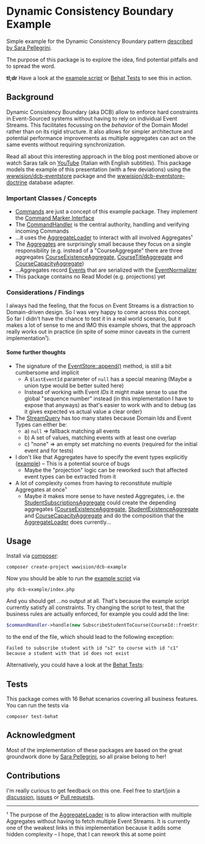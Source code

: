 # Dynamic Consistency Boundary Example

Simple example for the Dynamic Consistency Boundary pattern [described by Sara Pellegrini](https://sara.event-thinking.io/2023/04/kill-aggregate-chapter-1-I-am-here-to-kill-the-aggregate.html).

The purpose of this package is to explore the idea, find potential pitfalls and to spread the word.

**tl;dr** Have a look at the [example script](index.php) or [Behat Tests](tests/Behat) to see this in action.

## Background

Dynamic Consistency Boundary (aka DCB) allow to enforce hard constraints in Event-Sourced systems without having to rely on individual Event Streams.
This facilitates focussing on the _behavior_ of the Domain Model rather than on its rigid structure. It also allows for simpler architecture and potential
performance improvements as multiple aggregates can act on the same events without requiring synchronization.

Read all about this interesting approach in the blog post mentioned above or watch Saras talk on [YouTube](https://www.youtube.com/watch?v=DhhxKoOpJe0&t=150s) (Italian with English subtitles).
This package models the example of this presentation (with a few deviations) using the [wwwision/dcb-eventstore](https://github.com/bwaidelich/dcb-eventstore) package and the [wwwision/dcb-eventstore-doctrine](https://raw.githubusercontent.com/bwaidelich/dcb-eventstore-doctrine/main/composer.json) database adapter.

### Important Classes / Concepts

* [Commands](src/Command) are just a concept of this example package. They implement the [Command Marker Interface](src/Command/Command.php)
* The [CommandHandler](src/CommandHandler.php) is the central authority, handling and verifying incoming Commands
* ...it uses the [AggregateLoader](https://github.com/bwaidelich/dcb-eventstore/blob/main/src/Aggregate/AggregateLoader.php) to interact with all involved Aggregates¹
* The [Aggregates](src/Model/Aggregate) are surprisingly small because they focus on a single responsibility (e.g. instead of a "CourseAggregate" there are three aggregates [CourseExistenceAggregate](src/Model/Aggregate/CourseExistenceAggregate.php), [CourseTitleAggregate](src/Model/Aggregate/CourseTitleAggregate.php) and [CourseCapacityAggregate](src/Model/Aggregate/CourseCapacityAggregate))
* ...Aggregates record [Events](src/Event) that are serialized with the [EventNormalizer](src/Event/Normalizer/EventNormalizer.php)
* This package contains no Read Model (e.g. projections) yet

### Considerations / Findings

I always had the feeling, that the focus on Event Streams is a distraction to Domain-driven design. So I was very happy to come across this concept.
So far I didn't have the chance to test it in a real world scenario, but it makes a lot of sense to me and IMO this example shows, that the approach
really works out in practice (in spite of some minor caveats in the current implementation¹).

#### Some further thoughts

* The signature of the [EventStore::append()](https://github.com/bwaidelich/dcb-eventstore/blob/main/src/EventStore.php#L36) method, is still a bit cumbersome and implicit
  * A `$lastEventId` parameter of `null` has a special meaning (Maybe a union type would be better suited here)
  * Instead of working with Event *IDs* it might make sense to use the global "sequence number" instead (in this implementation I have to expose that anyways) as that's easier to work with and to debug (as it gives expected vs actual value a clear order)
* The [StreamQuery](https://github.com/bwaidelich/dcb-eventstore/blob/main/src/Model/StreamQuery.php) has too many states because Domain Ids and Event Types can either be:
  * a) `null` => fallback matching all events
  * b) A set of values, matching events with at least one overlap
  * c) "none" => an empty set matching no events (required for the initial event and for tests)
* I don't like that Aggregates have to specify the event types explicitly ([example](https://github.com/bwaidelich/dcb-example/blob/main/src/Model/Aggregate/StudentSubscriptionsAggregate.php#L73)) – This is a potential source of bugs
  * Maybe the "projection" logic can be reworked such that affected event types can be extracted from it
* A lot of complexity comes from having to reconstitute multiple Aggregates at once¹
  * Maybe it makes more sense to have nested Aggregates, i.e. the [StudentSubscriptionsAggregate](https://github.com/bwaidelich/dcb-example/blob/main/src/Model/Aggregate/StudentSubscriptionsAggregate.php) could create the depending aggregates ([CourseExistenceAggregate](https://github.com/bwaidelich/dcb-example/blob/main/src/Model/Aggregate/CourseExistenceAggregate.php), [StudentExistenceAggregate](https://github.com/bwaidelich/dcb-example/blob/main/src/Model/Aggregate/StudentExistenceAggregate.php) and [CourseCapacityAggregate](https://github.com/bwaidelich/dcb-example/blob/main/src/Model/Aggregate/CourseCapacityAggregate.php) and do the composition that the [AggregateLoader](https://github.com/bwaidelich/dcb-eventstore/blob/main/src/Aggregate/AggregateLoader.php) does currently...

## Usage

Install via [composer](https://getcomposer.org):

```shell
composer create-project wwwision/dcb-example
```

Now you should be able to run the [example script](index.php) via

```shell
php dcb-example/index.php
```

And you should get ...no output at all. That's because the example script currently satisfy all constraints.
Try changing the script to test, that the business rules are actually enforced, for example you could add the line:

```php
$commandHandler->handle(new SubscribeStudentToCourse(CourseId::fromString('c1'), StudentId::fromString('s2')));
```

to the end of the file, which should lead to the following exception:

```
Failed to subscribe student with id "s2" to course with id "c1" because a student with that id does not exist
```

Alternatively, you could have a look at the [Behat Tests](tests/Behat):

## Tests

This package comes with 16 Behat scenarios covering all business features.
You can run the tests via

```shell
composer test-behat
```

## Acknowledgment

Most of the implementation of these packages are based on the great groundwork done by [Sara Pellegrini](https://sara.event-thinking.io/), so all praise belong to her!

## Contributions

I'm really curious to get feedback on this one.
Feel free to start/join a [discussion](https://github.com/bwaidelich/dcb-example/discussions), [issues](https://github.com/bwaidelich/dcb-example/issues) or [Pull requests](https://github.com/bwaidelich/dcb-example/pulls).

-----

¹ The purpose of the [AggregateLoader](https://github.com/bwaidelich/dcb-eventstore/blob/main/src/Aggregate/AggregateLoader.php)
is to allow interaction with multiple Aggregates without having to fetch multiple Event Streams.
It is currently one of the weakest links in this implementation because it adds some hidden complexity – I hope, that I
can rework this at some point
